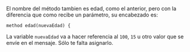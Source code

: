 El nombre del método tambien es edad, como el anterior, pero con la diferencia que como recibe un parámetro, su encabezado es: 

`method edad(nuevaEdad) {`

La variable `nuevaEdad` va a hacer referencia al `100`, `15` u otro valor que se envíe en el mensaje. Sólo te falta asignarlo.
